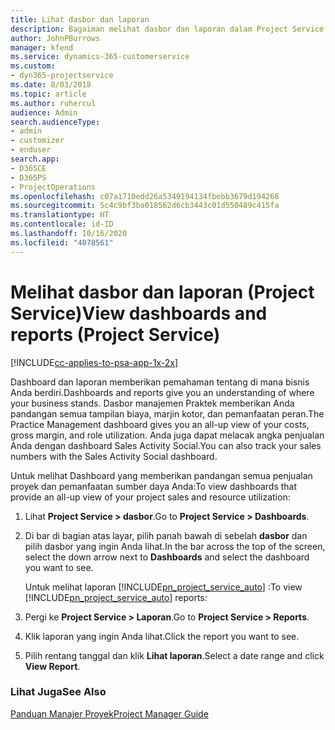 ```yaml
---
title: Lihat dasbor dan laporan
description: Bagaiman melihat dasbor dan laporan dalam Project Service
author: JohnPBurrows
manager: kfend
ms.service: dynamics-365-customerservice
ms.custom:
- dyn365-projectservice
ms.date: 8/03/2018
ms.topic: article
ms.author: ruhercul
audience: Admin
search.audienceType:
- admin
- customizer
- enduser
search.app:
- D365CE
- D365PS
- ProjectOperations
ms.openlocfilehash: c07a1710edd26a5349194134fbebb3679d194268
ms.sourcegitcommit: 5c4c9bf3ba018562d6cb3443c01d550489c415fa
ms.translationtype: HT
ms.contentlocale: id-ID
ms.lasthandoff: 10/16/2020
ms.locfileid: "4078561"
---
```

# <a name="view-dashboards-and-reports-project-service"></a><span data-ttu-id="a3287-103">Melihat dasbor dan laporan (Project Service)</span><span class="sxs-lookup"><span data-stu-id="a3287-103">View dashboards and reports (Project Service)</span></span>

[!INCLUDE[cc-applies-to-psa-app-1x-2x](../includes/cc-applies-to-psa-app-1x-2x.md)]

<span data-ttu-id="a3287-104">Dashboard dan laporan memberikan pemahaman tentang di mana bisnis Anda berdiri.</span><span class="sxs-lookup"><span data-stu-id="a3287-104">Dashboards and reports give you an understanding of where your business stands.</span></span> <span data-ttu-id="a3287-105">Dasbor manajemen Praktek memberikan Anda pandangan semua tampilan biaya, marjin kotor, dan pemanfaatan peran.</span><span class="sxs-lookup"><span data-stu-id="a3287-105">The Practice Management dashboard gives you an all-up view of your costs, gross margin, and role utilization.</span></span> <span data-ttu-id="a3287-106">Anda juga dapat melacak angka penjualan Anda dengan dashboard Sales Activity Social.</span><span class="sxs-lookup"><span data-stu-id="a3287-106">You can also track your sales numbers with the Sales Activity Social dashboard.</span></span>  
  
 <span data-ttu-id="a3287-107">Untuk melihat Dashboard yang memberikan pandangan semua penjualan proyek dan pemanfaatan sumber daya Anda:</span><span class="sxs-lookup"><span data-stu-id="a3287-107">To view dashboards that provide an all-up view of your project sales and resource utilization:</span></span>  
  
1. <span data-ttu-id="a3287-108">Lihat **Project Service > dasbor**.</span><span class="sxs-lookup"><span data-stu-id="a3287-108">Go to **Project Service > Dashboards**.</span></span>  
  
2. <span data-ttu-id="a3287-109">Di bar di bagian atas layar, pilih panah bawah di sebelah **dasbor** dan pilih dasbor yang ingin Anda lihat.</span><span class="sxs-lookup"><span data-stu-id="a3287-109">In the bar across the top of the screen, select the down arrow next to **Dashboards** and select the dashboard you want to see.</span></span>  
  
   <span data-ttu-id="a3287-110">Untuk melihat laporan [!INCLUDE[pn_project_service_auto](../includes/pn-project-service-auto.md)] :</span><span class="sxs-lookup"><span data-stu-id="a3287-110">To view [!INCLUDE[pn_project_service_auto](../includes/pn-project-service-auto.md)] reports:</span></span>  
  
3. <span data-ttu-id="a3287-111">Pergi ke **Project Service > Laporan**.</span><span class="sxs-lookup"><span data-stu-id="a3287-111">Go to **Project Service > Reports**.</span></span>  
  
4. <span data-ttu-id="a3287-112">Klik laporan yang ingin Anda lihat.</span><span class="sxs-lookup"><span data-stu-id="a3287-112">Click the report you want to see.</span></span>  
  
5. <span data-ttu-id="a3287-113">Pilih rentang tanggal dan klik **Lihat laporan**.</span><span class="sxs-lookup"><span data-stu-id="a3287-113">Select a date range and click **View Report**.</span></span>  
  
### <a name="see-also"></a><span data-ttu-id="a3287-114">Lihat Juga</span><span class="sxs-lookup"><span data-stu-id="a3287-114">See Also</span></span>  
 [<span data-ttu-id="a3287-115">Panduan Manajer Proyek</span><span class="sxs-lookup"><span data-stu-id="a3287-115">Project Manager Guide</span></span>](../psa/project-manager-guide.md)
